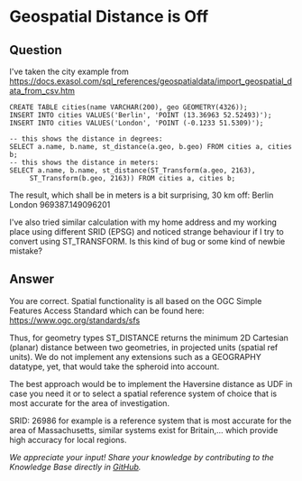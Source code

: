 # Geospatial Distance is Off

## Question
I've taken the city example from https://docs.exasol.com/sql_references/geospatialdata/import_geospatial_data_from_csv.htm
```
CREATE TABLE cities(name VARCHAR(200), geo GEOMETRY(4326));
INSERT INTO cities VALUES('Berlin', 'POINT (13.36963 52.52493)');
INSERT INTO cities VALUES('London', 'POINT (-0.1233 51.5309)');

-- this shows the distance in degrees:
SELECT a.name, b.name, st_distance(a.geo, b.geo) FROM cities a, cities b;
-- this shows the distance in meters:
SELECT a.name, b.name, st_distance(ST_Transform(a.geo, 2163),
     ST_Transform(b.geo, 2163)) FROM cities a, cities b;
```
The result, which shall be in meters is a bit surprising, 30 km off: Berlin	London	969387.149096201

 
I've also tried similar calculation with my home address and my working place using different SRID (EPSG) and noticed strange behaviour if I try to convert using ST_TRANSFORM. Is this kind of bug or some kind of newbie mistake?

## Answer
You are correct. Spatial functionality is all based on the OGC Simple Features Access Standard which can be found here: https://www.ogc.org/standards/sfs

Thus, for geometry types ST_DISTANCE returns the minimum 2D Cartesian (planar) distance between two geometries, in projected units (spatial ref units). We do not implement any extensions such as a GEOGRAPHY datatype, yet, that would take the spheroid into account.

The best approach would be to implement the Haversine distance as UDF in case you need it or to select a spatial reference system of choice that is most accurate for the area of investigation.

SRID: 26986 for example is a reference system that is most accurate for the area of Massachusetts, similar systems exist for Britain,... which provide high accuracy for local regions. 

*We appreciate your input! Share your knowledge by contributing to the Knowledge Base directly in [GitHub](https://github.com/exasol/public-knowledgebase).* 